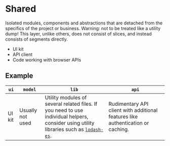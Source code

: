 # Shared

Isolated modules, components and abstractions that are detached from the specifics of the project or business. Warning: not to be treated like a utility dump!
This layer, unlike others, does not consist of slices, and instead consists of segments directly.

- UI kit
- API client
- Code working with browser APIs

## Example

| `ui` | `model` | `lib` | `api` |
| --- | --- | --- | --- |
| UI kit | Usually not used | Utility modules of several related files. If you need to use individual helpers, consider using utility libraries such as [`lodash-es`](https://www.npmjs.com/package/lodash-es). | Rudimentary API client with additional features like authentication or caching. |
